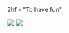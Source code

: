 2hf - "To have fun"

![](https://www.needsomefun.net/wp-content/uploads/2020/05/Walter-White-quotes-4.jpg)
![](https://external-content.duckduckgo.com/iu/?u=https%3A%2F%2Fmedia.giphy.com%2Fmedia%2FObXgWWGHzMlVe%2Fgiphy.gif&f=1&nofb=1)
